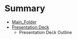 # Summary

* [Main_Folder](mainfolder.md)
* [Presentation Deck](Presentation_Deck_Outline.md)
   * Presentation Deck Outline

